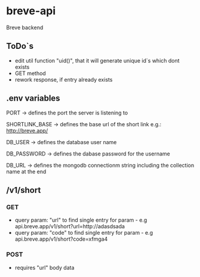 # breve-api

Breve backend

## ToDo`s

- edit util function "uid()", that it will generate unique id`s which dont exists
- GET method
- rework response, if entry already exists 

## .env variables

PORT -> defines the port the server is listening to

SHORTLINK_BASE -> defines the base url of the short link e.g.: http://breve.app/

DB_USER -> defines the database user name

DB_PASSWORD -> defines the dabase password for the username

DB_URL -> defines the mongodb connectionm string including the collection name at the end


## /v1/short

### GET

- query param: "url" to find single entry for param - e.g api.breve.app/v1/short?url=http://adasdsada
- query param: "code" to find single entry for param - e.g api.breve.app/v1/short?code=xfmga4


### POST

- requires "url" body data
